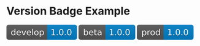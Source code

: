# Version Badge Example

![Develop Version](https://raw.githubusercontent.com/miketheodorou/version-badge-example/badges/badges/develop-version.svg)
![Beta Version](https://raw.githubusercontent.com/miketheodorou/version-badge-example/badges/badges/beta-version.svg)
![Prod Version](https://raw.githubusercontent.com/miketheodorou/version-badge-example/badges/badges/prod-version.svg)
